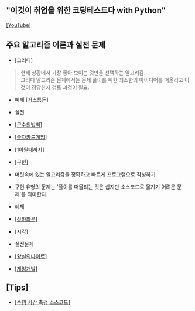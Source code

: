 ## "이것이 취업을 위한 코딩테스트다 with Python"
[[YouTube]](https://youtu.be/m-9pAwq1o3w)

## 주요 알고리즘 이론과 실전 문제
- [그리디]  
> 현재 상황에서 가장 좋아 보이는 것만을 선택하는 알고리즘.   
> 그리디 알고리즘 문제에서는 문제 풀이를 위한 최소한의 아이디어를 떠올리고 이것이 정당한지 검토 과정이 필요.   
- 예제 [[거스름돈]](./greedy/거스름돈.py)   
- 실전   
- [[큰수의법칙]](./greedy/큰수의법칙.py)   
- [[숫자카드게임]](./greedy/숫자카드게임.py)   
- [[1이될때까지]](./greedy/1이될때까지.py)   
   
- [구현]
- 머릿속에 있는 알고리즘을 정확하고 빠르게 프로그램으로 작성하기.   
- 구현 유형의 문제는 '풀이를 떠올리는 것은 쉽지만 소스코드로 옮기기 어려운 문제'를 의미한다.   
- 예제   
- [[상하좌우]](./구현/상하좌우.py)   
- [[시각]](./구현/시각.py)   
- 실전문제 
- [[왕실의나이트]](./구현/왕실의나이트.py)   
- [[게임개발]](./구현/게임개발.py)
## [Tips]
- [[수행 시간 측정 소스코드]](./Tips/수행시간측정소스코드.py)